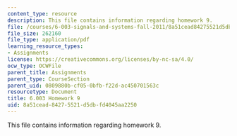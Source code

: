 ```yaml
---
content_type: resource
description: This file contains information regarding homework 9.
file: /courses/6-003-signals-and-systems-fall-2011/8a51cead84275521d5dbfd4045aa2250_MIT6_003F11_hw09.pdf
file_size: 262160
file_type: application/pdf
learning_resource_types:
- Assignments
license: https://creativecommons.org/licenses/by-nc-sa/4.0/
ocw_type: OCWFile
parent_title: Assignments
parent_type: CourseSection
parent_uid: 0809880b-cf05-0bfb-f22d-ac450701563c
resourcetype: Document
title: 6.003 Homework 9
uid: 8a51cead-8427-5521-d5db-fd4045aa2250
---
```

This file contains information regarding homework 9.